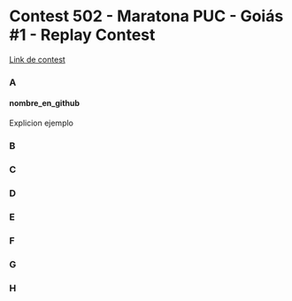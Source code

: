# Contest 502 - Maratona PUC - Goiás #1 - Replay Contest
[Link de contest](https://www.urionlinejudge.com.br/judge/es/contests/view/502)

### A

#### nombre_en_github
Explicion ejemplo

### B
### C
### D
### E
### F
### G
### H
